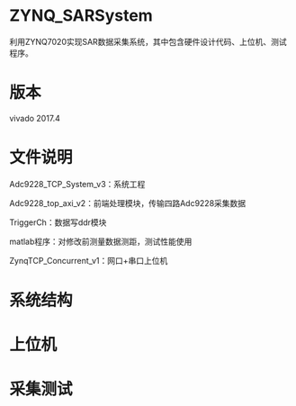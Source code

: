 # ZYNQ_SARSystem
利用ZYNQ7020实现SAR数据采集系统，其中包含硬件设计代码、上位机、测试程序。

# 版本
vivado 2017.4

# 文件说明
Adc9228_TCP_System_v3：系统工程

Adc9228_top_axi_v2：前端处理模块，传输四路Adc9228采集数据

TriggerCh：数据写ddr模块

matlab程序：对修改前测量数据测距，测试性能使用

ZynqTCP_Concurrent_v1：网口+串口上位机

# 系统结构

# 上位机

# 采集测试
